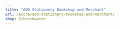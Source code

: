 ```yaml
---
title: "AOD Stationery Bookshop and Merchant"
url: /accra/aod-stationery-bookshop-and-merchant/
shop: Schreibwaren
---
```


